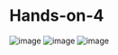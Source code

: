 # Hands-on-4

![image](https://github.com/user-attachments/assets/2cdd7346-d977-466c-b399-fcadc17bef19)
![image](https://github.com/user-attachments/assets/f2b88437-7ec5-42a4-b116-d04989d104ba)
![image](https://github.com/user-attachments/assets/c9c3adb5-1281-4da1-b7eb-2eb1191552c5)
